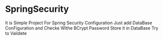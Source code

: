 # SpringSecurity
It is Simple Project For Spring Security Configuration 
Just add DataBase ConFiguration and Checke Withe BCrypt Password  Store it in DataBase Try to Validete
